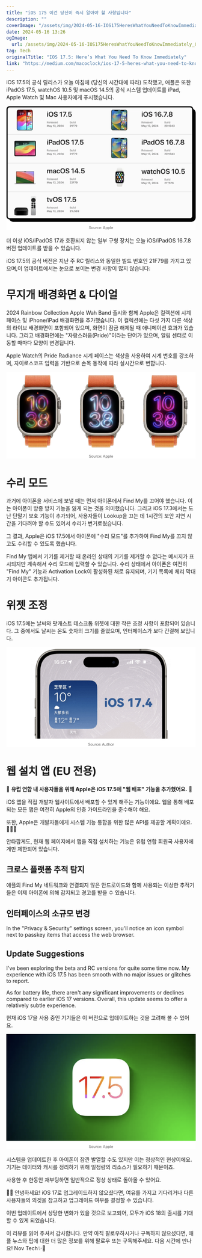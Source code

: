 ```yaml
---
title: "iOS 175 이건 당신이 즉시 알아야 할 사항입니다"
description: ""
coverImage: "/assets/img/2024-05-16-IOS175HeresWhatYouNeedToKnowImmediately_0.png"
date: 2024-05-16 13:26
ogImage: 
  url: /assets/img/2024-05-16-IOS175HeresWhatYouNeedToKnowImmediately_0.png
tag: Tech
originalTitle: "IOS 17.5: Here’s What You Need To Know Immediately"
link: "https://medium.com/macoclock/ios-17-5-heres-what-you-need-to-know-immediately-3ee312bb6976"
---
```



iOS 17.5의 공식 릴리스가 오늘 아침에 (당신의 시간대에 따라) 도착했고, 애플은 또한 iPadOS 17.5, watchOS 10.5 및 macOS 14.5의 공식 시스템 업데이트를 iPad, Apple Watch 및 Mac 사용자에게 푸시했습니다.

![iOS 17.5](/assets/img/2024-05-16-IOS175HeresWhatYouNeedToKnowImmediately_0.png)

더 이상 iOS/iPadOS 17과 호환되지 않는 일부 구형 장치는 오늘 iOS/iPadOS 16.7.8 버전 업데이트를 받을 수 있습니다.

iOS 17.5의 공식 버전은 지난 주 RC 릴리스와 동일한 빌드 번호인 21F79를 가지고 있으며,이 업데이트에서는 눈으로 보이는 변경 사항이 많지 않습니다:

<div class="content-ad"></div>

# 무지개 배경화면 & 다이얼

2024 Rainbow Collection Apple Wah Band 출시와 함께 Apple은 컬렉션에 시계 페이스 및 iPhone/iPad 배경화면을 추가했습니다. 이 컬렉션에는 다섯 가지 다른 색상의 라이브 배경화면이 포함되어 있으며, 화면이 잠금 해제될 때 애니메이션 효과가 있습니다. 그리고 배경화면에는 "자랑스러움(Pride)"이라는 단어가 있으며, 알림 센터로 이동할 때마다 모양이 변경됩니다.

Apple Watch의 Pride Radiance 시계 페이스는 색상을 사용하여 시계 번호를 강조하며, 자이로스코프 입력을 기반으로 손목 동작에 따라 실시간으로 변합니다.

![Rainbow Wallpaper Dial](/assets/img/2024-05-16-IOS175HeresWhatYouNeedToKnowImmediately_1.png)

<div class="content-ad"></div>

# 수리 모드

과거에 아이폰을 서비스에 보낼 때는 먼저 아이폰에서 Find My를 끄어야 했습니다. 이는 아이폰이 방종 방지 기능을 잃게 되는 것을 의미했습니다. 그리고 iOS 17.3에서는 도난 단말기 보호 기능이 추가되어, 사용자들이 Lookup을 끄는 데 1시간의 보안 지연 시간을 기다려야 할 수도 있어서 수리가 번거로웠습니다.

그 결과, Apple은 iOS 17.5에서 아이폰에 "수리 모드"를 추가하여 Find My를 끄지 않고도 수리할 수 있도록 했습니다.

Find My 앱에서 기기를 제거할 때 온라인 상태의 기기를 제거할 수 없다는 메시지가 표시되지만 계속해서 수리 모드에 입력할 수 있습니다. 수리 상태에서 아이폰은 여전히 "Find My" 기능과 Activation Lock이 활성화된 채로 유지되며, 기기 목록에 체리 막대기 아이콘도 추가됩니다.

<div class="content-ad"></div>

# 위젯 조정

iOS 17.5에는 날씨와 팟캐스트 데스크톱 위젯에 대한 작은 조정 사항이 포함되어 있습니다. 그 중에서도 날씨는 온도 숫자의 크기를 줄였으며, 인터페이스가 보다 간결해 보입니다.

![Widget Adjustment](/assets/img/2024-05-16-IOS175HeresWhatYouNeedToKnowImmediately_2.png)

# 웹 설치 앱 (EU 전용)

<div class="content-ad"></div>

🌟 **유럽 연합 내 사용자들을 위해 Apple은 iOS 17.5에 "웹 배포" 기능을 추가했어요.** 🌟

iOS 앱을 직접 개발자 웹사이트에서 배포할 수 있게 해주는 기능이에요. 웹을 통해 배포되는 모든 앱은 여전히 Apple의 인증 가이드라인을 준수해야 해요.

또한, Apple은 개발자들에게 시스템 기능 통합을 위한 많은 API를 제공할 계획이에요. 🔮📱✨

<div class="content-ad"></div>

안타깝게도, 현재 웹 페이지에서 앱을 직접 설치하는 기능은 유럽 연합 회원국 사용자에게만 제한되어 있습니다.

## 크로스 플랫폼 추적 탐지

애플의 Find My 네트워크와 연결되지 않은 안드로이드와 함께 사용되는 이상한 추적기들은 이제 아이폰에 의해 감지되고 경고를 받을 수 있습니다.

## 인터페이스의 소규모 변경

<div class="content-ad"></div>

In the "Privacy & Security" settings screen, you'll notice an icon symbol next to passkey items that access the web browser.

## Update Suggestions

I've been exploring the beta and RC versions for quite some time now. My experience with iOS 17.5 has been smooth with no major issues or glitches to report.

As for battery life, there aren't any significant improvements or declines compared to earlier iOS 17 versions. Overall, this update seems to offer a relatively subtle experience.

<div class="content-ad"></div>

현재 iOS 17을 사용 중인 기기들은 이 버전으로 업데이트하는 것을 고려해 볼 수 있어요.

![iOS 17 Update](/assets/img/2024-05-16-IOS175HeresWhatYouNeedToKnowImmediately_4.png)

시스템을 업데이트한 후 아이폰이 잠깐 발열할 수도 있지만 이는 정상적인 현상이에요. 기기는 데이터와 캐시를 정리하기 위해 일정량의 리소스가 필요하기 때문이죠.

사용한 후 한동안 재부팅하면 일반적으로 정상 상태로 돌아올 수 있어요.

<div class="content-ad"></div>

🔮✨ 안녕하세요! iOS 17로 업그레이드하지 않으셨다면, 여유를 가지고 기다리거나 다른 사용자들의 의겢을 참고하고 업그레이드 여부를 결정할 수 있습니다. 

이번 업데이트에서 상당한 변화가 있을 것으로 보고되어, 모두가 iOS 18의 출시를 기대할 수 있게 되었습니다. 

이 리뷰를 읽어 주셔서 감사합니다. 만약 아직 팔로우하시거나 구독하지 않으셨다면, 애플 뉴스와 팁에 대한 더 많은 정보를 위해 팔로우 또는 구독해주세요. 다음 시간에 만나요! Nov Tech✨🔮